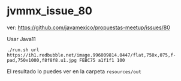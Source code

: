 # jvmmx_issue_80
ver: https://github.com/javamexico/propuestas-meetup/issues/80

Usar Java11

```
./run.sh url https://ih1.redbubble.net/image.996009814.0447/flat,750x,075,f-pad,750x1000,f8f8f8.u1.jpg FEBC75 a1f1f1 100
```

El resultado lo puedes ver en la carpeta `resources/out`
